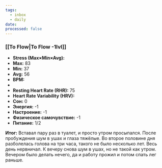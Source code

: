 ```yaml
---
tags:
  - inbox
  - daily
date:
processed: false
---
```


### [[To Flow|To Flow -1lvl]]

- **Stress (Max×Min×Avg):**
- **Max:** 83
- **Min:** 37
- **Avg:** 56
- **BPM:**
- 
- **Resting Heart Rate (RHR):** 75
- **Heart Rate Variability (HRV):** 
- **Сон:** 0
- **Энергия:** -1
- **Настроение:** -1
- **Физическое самочувствие:** -1
- **Питание:** 1/2

**Итог:**
Вставал пару раз в туалет, и просто утром просыпался. После пробуждения шум в ушах и глаза тяжёлые. Во второе половине дня разболелась голова на три часа, такого не было несколько лет. Весь день нервничал. К вечеру снова шум в ушах, но не такой как утром. Вечером было делать нечего, да и работу прожил и потом спать лег раньше.